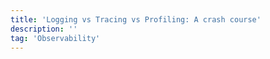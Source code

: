 ```yaml
---
title: 'Logging vs Tracing vs Profiling: A crash course'
description: ''
tag: 'Observability'
---
```

